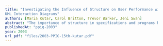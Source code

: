 ```yaml
---
title: "Investigating the Influence of Structure on User Performance with
UML Interaction Diagrams"
authors: [Maria Kutar, Carol Britton, Trevor Barker, Jeni Swan]
abstract: "The importance of structure in specifications and programs has long been recognised in both theoretical research and empirical studies, particularly with reference to the ease with which a reader can understand information representations. In this paper we report on an investigation, using diagrams from the Unified Modelling Language (UML), into whether different structures applied to the same information affect the ease with which readers can understand the information. Our hypothesis was that one of the structure types would produce diagrams that were easier for readers to understand than the other. However, although three studies were carried out, results in each case showed that participants performed equally well on diagrams with each type of structure.  We conclude that the difference between two types of structure appears less important than the fact that the two diagram types provide both visible structure and abstractions that the reader may reason with."
publishedAt: "ppig-2003"
year: 2003
url_pdf: "files/2003-PPIG-15th-kutar.pdf"
---
```

